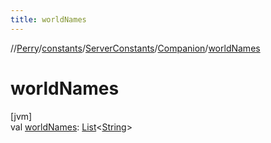 ```yaml
---
title: worldNames
---
```

//[Perry](../../../../index.html)/[constants](../../index.html)/[ServerConstants](../index.html)/[Companion](index.html)/[worldNames](world-names.html)



# worldNames



[jvm]\
val [worldNames](world-names.html): [List](https://kotlinlang.org/api/latest/jvm/stdlib/kotlin.collections/-list/index.html)&lt;[String](https://kotlinlang.org/api/latest/jvm/stdlib/kotlin/-string/index.html)&gt;




